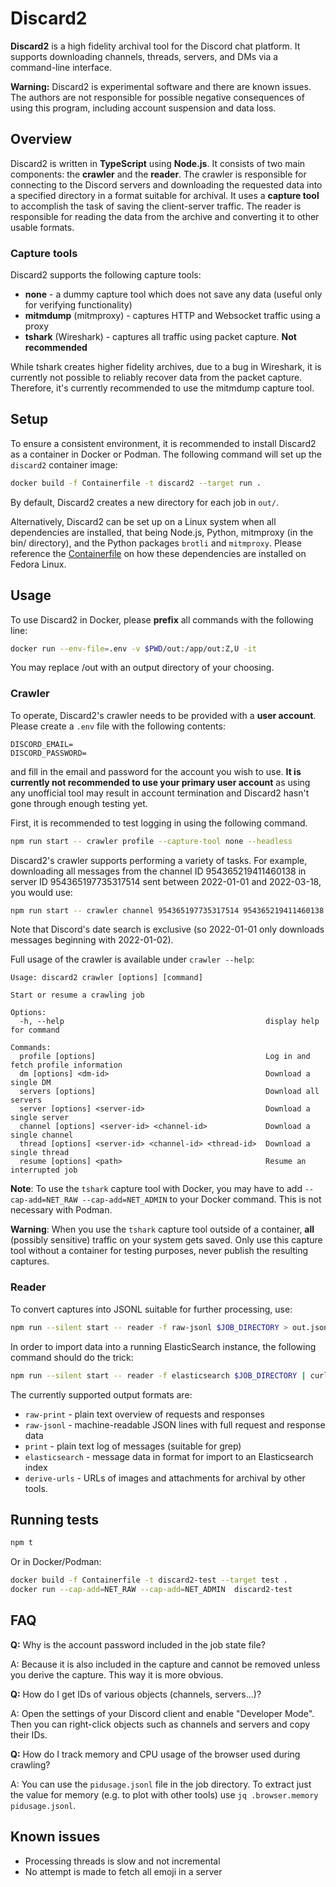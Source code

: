 # Discard2
**Discard2** is a high fidelity archival tool for the Discord chat platform.  It supports downloading channels, threads, servers, and DMs via a command-line interface.  

**Warning:** Discard2 is experimental software and there are known issues.  The authors are not responsible for possible negative consequences of using this program, including account suspension and data loss.

## Overview
Discard2 is written in **TypeScript** using **Node.js**. It consists of two main components: the **crawler** and the **reader**. The crawler is responsible for connecting to the Discord servers and downloading the requested data into a specified directory in a format suitable for archival. It uses a **capture tool** to accomplish the task of saving the client-server traffic. The reader is responsible for reading the data from the archive and converting it to other usable formats.

### Capture tools
Discard2 supports the following capture tools:

- **none** - a dummy capture tool which does not save any data (useful only for verifying functionality)
- **mitmdump** (mitmproxy) - captures HTTP and Websocket traffic using a proxy
- **tshark** (Wireshark) - captures all traffic using packet capture.  **Not recommended**

While tshark creates higher fidelity archives, due to a bug in Wireshark, it is currently not possible to reliably recover data from the packet capture.  Therefore, it's currently recommended to use the mitmdump capture tool.

## Setup
To ensure a consistent environment, it is recommended to install Discard2 as a container in Docker or Podman.  The following command will set up the `discard2` container image:

```bash
docker build -f Containerfile -t discard2 --target run .
```

By default, Discard2 creates a new directory for each job in `out/`.

Alternatively, Discard2 can be set up on a Linux system when all dependencies are installed, that being Node.js, Python, mitmproxy (in the bin/ directory), and the Python packages `brotli` and `mitmproxy`.  Please reference the [Containerfile](Containerfile) on how these dependencies are installed on Fedora Linux.

## Usage

To use Discard2 in Docker, please **prefix** all commands with the following line:

```bash
docker run --env-file=.env -v $PWD/out:/app/out:Z,U -it
```

You may replace /out with an output directory of your choosing.

### Crawler

To operate, Discard2's crawler needs to be provided with a **user account**.  Please create a `.env` file with the following contents:

```
DISCORD_EMAIL=
DISCORD_PASSWORD=
```

and fill in the email and password for the account you wish to use.  **It is currently not recommended to use your primary user account** as using any unofficial tool may result in account termination and Discard2 hasn't gone through enough testing yet.

First, it is recommended to test logging in using the following command.

```bash
npm run start -- crawler profile --capture-tool none --headless  
```

Discard2's crawler supports performing a variety of tasks.  For example, downloading all messages from the channel ID 954365219411460138 in server ID 954365197735317514 sent between 2022-01-01 and 2022-03-18, you would use:

```bash
npm run start -- crawler channel 954365197735317514 954365219411460138 --after 2022-01-01 --before 2022-03-18 -c mitmdump --headless
```

Note that Discord's date search is exclusive (so 2022-01-01 only downloads messages beginning with 2022-01-02).

Full usage of the crawler is available under `crawler --help`:

```
Usage: discard2 crawler [options] [command]

Start or resume a crawling job

Options:
  -h, --help                                             display help for command

Commands:
  profile [options]                                      Log in and fetch profile information
  dm [options] <dm-id>                                   Download a single DM
  servers [options]                                      Download all servers
  server [options] <server-id>                           Download a single server
  channel [options] <server-id> <channel-id>             Download a single channel
  thread [options] <server-id> <channel-id> <thread-id>  Download a single thread
  resume [options] <path>                                Resume an interrupted job
```

**Note**: To use the `tshark` capture tool with Docker, you may have to add `--cap-add=NET_RAW --cap-add=NET_ADMIN` to your Docker command.  This is not necessary with Podman.

**Warning**: When you use the `tshark` capture tool outside of a container, **all** (possibly sensitive) traffic on your system gets saved.  Only use this capture tool without a container for testing purposes, never publish the resulting captures.

### Reader

To convert captures into JSONL suitable for further processing, use:

```bash
npm run --silent start -- reader -f raw-jsonl $JOB_DIRECTORY > out.jsonl
```

In order to import data into a running ElasticSearch instance, the following command should do the trick:

```bash
npm run --silent start -- reader -f elasticsearch $JOB_DIRECTORY | curl --cacert $ELASTICSEARCH_CRT -u elastic:$ELASTICSEARCH_PASS -s -H "Content-Type: application/x-ndjson" -XPOST https://$ELASTICSEARCH_HOST/_bulk --data-binary @-; echo
```

The currently supported output formats are:

- `raw-print` - plain text overview of requests and responses
- `raw-jsonl` - machine-readable JSON lines with full request and response data
- `print` - plain text log of messages (suitable for grep)
- `elasticsearch` - message data in format for import to an Elasticsearch index
- `derive-urls` - URLs of images and attachments for archival by other tools.


## Running tests

```bash
npm t
```

Or in Docker/Podman:

```bash
docker build -f Containerfile -t discard2-test --target test .
docker run --cap-add=NET_RAW --cap-add=NET_ADMIN  discard2-test
```

## FAQ

**Q:** Why is the account password included in the job state file?

A: Because it is also included in the capture and cannot be removed unless you derive the capture.  This way it is more obvious.

**Q:** How do I get IDs of various objects (channels, servers...)?

A: Open the settings of your Discord client and enable "Developer Mode".  Then you can right-click objects such as channels and servers and copy their IDs.

**Q:** How do I track memory and CPU usage of the browser used during crawling?

A: You can use the `pidusage.jsonl` file in the job directory.  To extract just the value for memory (e.g. to plot with other tools) use `jq .browser.memory pidusage.jsonl`.

## Known issues

- Processing threads is slow and not incremental
- No attempt is made to fetch all emoji in a server
